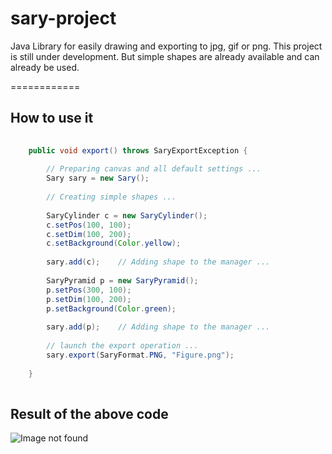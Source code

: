 sary-project
============

Java Library for easily drawing and exporting to jpg, gif or png. This project is still under development. But simple shapes are already available and can already be used.

============

## How to use it

```java
	
	public void export() throws SaryExportException {
		
		// Preparing canvas and all default settings ...
		Sary sary = new Sary();			
		
		// Creating simple shapes ...
		
		SaryCylinder c = new SaryCylinder();
		c.setPos(100, 100);
		c.setDim(100, 200);
		c.setBackground(Color.yellow);
		
		sary.add(c);	// Adding shape to the manager ... 
		
		SaryPyramid p = new SaryPyramid();
		p.setPos(300, 100);
		p.setDim(100, 200);
		p.setBackground(Color.green);
		
		sary.add(p);	// Adding shape to the manager ... 
		
		// launch the export operation ...
		sary.export(SaryFormat.PNG, "Figure.png");
		
	}
	
```

## Result of the above code

![Image not found](http://nabil.zz.mu/images/saryprojectexample.png "sample image generated by the library")

